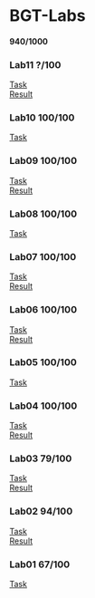# BGT-Labs
#### 940/1000
### Lab11 ?/100
<a href="Lab11/BGT11.pdf">Task</a><br>
<a href="Lab11/BGT11_result.pdf">Result</a>
### Lab10 100/100
<a href="Lab10/BGT10.pdf">Task</a><br>
### Lab09 100/100
<a href="Lab09/BGT09.pdf">Task</a><br>
<a href="Lab09/BGT09_result.pdf">Result</a>
### Lab08 100/100
<a href="Lab08/BGT08.pdf">Task</a><br>
### Lab07 100/100
<a href="Lab07/BGT07.pdf">Task</a><br>
<a href="Lab07/BGT07_result.pdf">Result</a>
### Lab06 100/100
<a href="Lab06/BGT06.pdf">Task</a><br>
<a href="Lab06/BGT06_result.pdf">Result</a>
### Lab05 100/100
<a href="Lab05/BGT05.pdf">Task</a><br>
### Lab04 100/100
<a href="Lab04/BGT04.pdf">Task</a><br>
<a href="Lab04/BGT04_result.pdf">Result</a>
### Lab03 79/100
<a href="Lab03/BGT03.pdf">Task</a><br>
<a href="Lab03/BGT03_result.pdf">Result</a>
### Lab02 94/100
<a href="Lab02/BGT02.pdf">Task</a><br>
<a href="Lab02/result2.png">Result</a>
### Lab01 67/100
<a href="Lab01/BGT01.pdf">Task</a>
